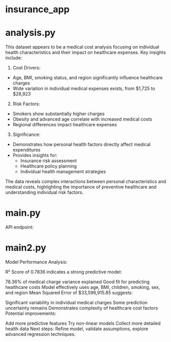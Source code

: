 # insurance_app

# analysis.py
This dataset appears to be a medical cost analysis focusing on individual health characteristics and their impact on healthcare expenses. Key insights include:

1. Cost Drivers:
- Age, BMI, smoking status, and region significantly influence healthcare charges
- Wide variation in individual medical expenses exists, from $1,725 to $28,923

2. Risk Factors:
- Smokers show substantially higher charges
- Obesity and advanced age correlate with increased medical costs
- Regional differences impact healthcare expenses

3. Significance:
- Demonstrates how personal health factors directly affect medical expenditures
- Provides insights for:
  - Insurance risk assessment
  - Healthcare policy planning
  - Individual health management strategies

The data reveals complex interactions between personal characteristics and medical costs, highlighting the importance of preventive healthcare and understanding individual risk factors.

# main.py
API endpoint:


# main2.py
Model Performance Analysis:

R² Score of 0.7836 indicates a strong predictive model:

78.36% of medical charge variance explained
Good fit for predicting healthcare costs
Model effectively uses age, BMI, children, smoking, sex, and region
Mean Squared Error of $33,596,915.85 suggests:

Significant variability in individual medical charges
Some prediction uncertainty remains
Demonstrates complexity of healthcare cost factors
Potential improvements:

Add more predictive features
Try non-linear models
Collect more detailed health data
Next steps: Refine model, validate assumptions, explore advanced regression techniques.
